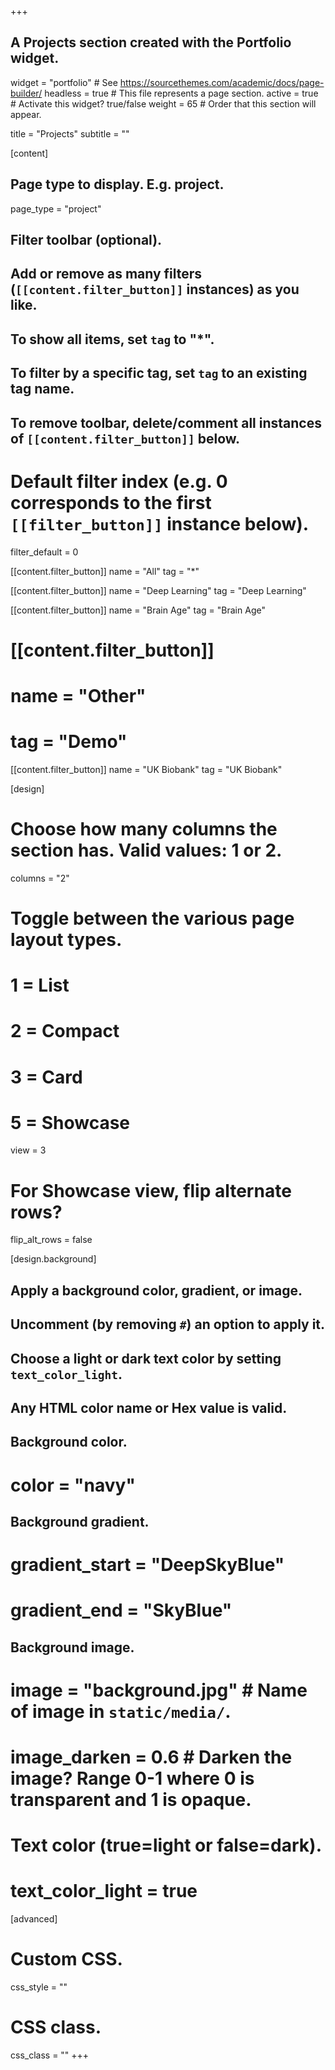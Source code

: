 +++
## A Projects section created with the Portfolio widget.
widget = "portfolio"  # See https://sourcethemes.com/academic/docs/page-builder/
headless = true  # This file represents a page section.
active = true  # Activate this widget? true/false
weight = 65  # Order that this section will appear.

title = "Projects"
subtitle = ""

[content]
  ## Page type to display. E.g. project.
  page_type = "project"
  
  ## Filter toolbar (optional).
  ## Add or remove as many filters (`[[content.filter_button]]` instances) as you like.
  ## To show all items, set `tag` to "*".
  ## To filter by a specific tag, set `tag` to an existing tag name.
  ## To remove toolbar, delete/comment all instances of `[[content.filter_button]]` below.
  
  # Default filter index (e.g. 0 corresponds to the first `[[filter_button]]` instance below).
  filter_default = 0
  
   [[content.filter_button]]
     name = "All"
     tag = "*"
  
   [[content.filter_button]]
     name = "Deep Learning"
     tag = "Deep Learning"
 
   [[content.filter_button]]
     name = "Brain Age"
     tag = "Brain Age"
    
   # [[content.filter_button]]
   #  name = "Other"
   #  tag = "Demo"
     
   [[content.filter_button]]
     name = "UK Biobank"
     tag = "UK Biobank"

[design]
  # Choose how many columns the section has. Valid values: 1 or 2.
  columns = "2"

  # Toggle between the various page layout types.
  #   1 = List
  #   2 = Compact
  #   3 = Card
  #   5 = Showcase
  view = 3

  # For Showcase view, flip alternate rows?
  flip_alt_rows = false

[design.background]
  ## Apply a background color, gradient, or image.
  ##   Uncomment (by removing `#`) an option to apply it.
  ##   Choose a light or dark text color by setting `text_color_light`.
  ##   Any HTML color name or Hex value is valid.
  
  ## Background color.
  # color = "navy"
  
  ## Background gradient.
  # gradient_start = "DeepSkyBlue"
  # gradient_end = "SkyBlue"
  
  ## Background image.
  # image = "background.jpg"  # Name of image in `static/media/`.
  # image_darken = 0.6  # Darken the image? Range 0-1 where 0 is transparent and 1 is opaque.

  # Text color (true=light or false=dark).
  # text_color_light = true  
  
[advanced]
 # Custom CSS. 
 css_style = ""
 
 # CSS class.
 css_class = ""
+++

